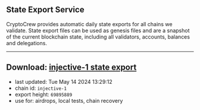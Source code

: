 ## State Export Service
CryptoCrew provides automatic daily state exports for all chains we validate. State export files can be used as genesis files and are a snapshot of the current blockchain state, including all validators, accounts, balances and delegations.

---
**Download: [injective-1 state export](https://dl-eu2.ccvalidators.com/SERVICE/injective/injective-1_export_69895889.json)**
---

- last updated: Tue May 14 2024 13:29:12
- chain id: `injective-1`
- export height: `69895889`
- use for: airdrops, local tests, chain recovery
